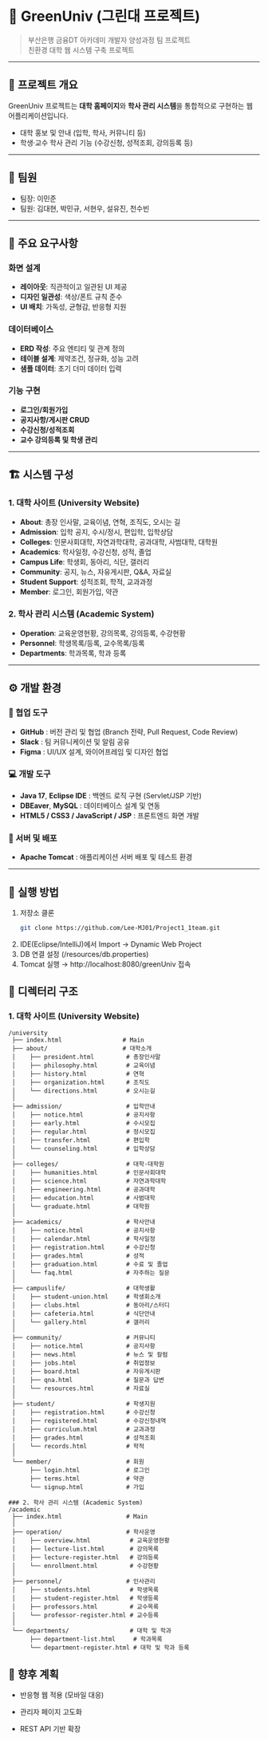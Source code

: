 # 🌱 GreenUniv (그린대 프로젝트)

> 부산은행 금융DT 아카데미 개발자 양성과정 팀 프로젝트  
> 친환경 대학 웹 시스템 구축 프로젝트

---

## 📖 프로젝트 개요
GreenUniv 프로젝트는 **대학 홈페이지**와 **학사 관리 시스템**을 통합적으로 구현하는 웹 어플리케이션입니다.  
- 대학 홍보 및 안내 (입학, 학사, 커뮤니티 등)  
- 학생·교수 학사 관리 기능 (수강신청, 성적조회, 강의등록 등)  
---

## 👥 팀원
- 팀장: 이민준 
- 팀원: 김대현, 박민규, 서현우, 설유진, 천수빈   

---

## 🎯 주요 요구사항

### 화면 설계
- **레이아웃**: 직관적이고 일관된 UI 제공
- **디자인 일관성**: 색상/폰트 규칙 준수
- **UI 배치**: 가독성, 균형감, 반응형 지원

### 데이터베이스
- **ERD 작성**: 주요 엔티티 및 관계 정의
- **테이블 설계**: 제약조건, 정규화, 성능 고려
- **샘플 데이터**: 초기 더미 데이터 입력

### 기능 구현
- **로그인/회원가입**
- **공지사항/게시판 CRUD**
- **수강신청/성적조회**
- **교수 강의등록 및 학생 관리**

---

## 🏗️ 시스템 구성

### 1. 대학 사이트 (University Website)
- **About**: 총장 인사말, 교육이념, 연혁, 조직도, 오시는 길  
- **Admission**: 입학 공지, 수시/정시, 편입학, 입학상담  
- **Colleges**: 인문사회대학, 자연과학대학, 공과대학, 사범대학, 대학원  
- **Academics**: 학사일정, 수강신청, 성적, 졸업  
- **Campus Life**: 학생회, 동아리, 식단, 갤러리  
- **Community**: 공지, 뉴스, 자유게시판, Q&A, 자료실  
- **Student Support**: 성적조회, 학적, 교과과정  
- **Member**: 로그인, 회원가입, 약관  

### 2. 학사 관리 시스템 (Academic System)
- **Operation**: 교육운영현황, 강의목록, 강의등록, 수강현황  
- **Personnel**: 학생목록/등록, 교수목록/등록  
- **Departments**: 학과목록, 학과 등록  

---

## ⚙️ 개발 환경

### 🔗 협업 도구
- **GitHub** : 버전 관리 및 협업 (Branch 전략, Pull Request, Code Review)
- **Slack** : 팀 커뮤니케이션 및 알림 공유
- **Figma** : UI/UX 설계, 와이어프레임 및 디자인 협업

### 💻 개발 도구
- **Java 17**, **Eclipse IDE** : 백엔드 로직 구현 (Servlet/JSP 기반)
- **DBEaver**, **MySQL** : 데이터베이스 설계 및 연동
- **HTML5 / CSS3 / JavaScript / JSP** : 프론트엔드 화면 개발

### 🚀 서버 및 배포
- **Apache Tomcat** : 애플리케이션 서버 배포 및 테스트 환경

---

## 🚀 실행 방법
1. 저장소 클론  
   ```bash
   git clone https://github.com/Lee-MJ01/Project1_1team.git
   ```
2. IDE(Eclipse/IntelliJ)에서 Import → Dynamic Web Project
3. DB 연결 설정 (/resources/db.properties)
4. Tomcat 실행 → http://localhost:8080/greenUniv 접속
  

## 📂 디렉터리 구조
### 1. 대학 사이트 (University Website)
```
/university
 ├── index.html                 # Main
 ├── about/                     # 대학소개
 │    ├── president.html         # 총장인사말
 │    ├── philosophy.html        # 교육이념
 │    ├── history.html           # 연혁
 │    ├── organization.html      # 조직도
 │    └── directions.html        # 오시는길
 │
 ├── admission/                  # 입학안내
 │    ├── notice.html            # 공지사항
 │    ├── early.html             # 수시모집
 │    ├── regular.html           # 정시모집
 │    ├── transfer.html          # 편입학
 │    └── counseling.html        # 입학상담
 │
 ├── colleges/                   # 대학·대학원
 │    ├── humanities.html        # 인문사회대학
 │    ├── science.html           # 자연과학대학
 │    ├── engineering.html       # 공과대학
 │    ├── education.html         # 사범대학
 │    └── graduate.html          # 대학원
 │
 ├── academics/                  # 학사안내
 │    ├── notice.html            # 공지사항
 │    ├── calendar.html          # 학사일정
 │    ├── registration.html      # 수강신청
 │    ├── grades.html            # 성적
 │    ├── graduation.html        # 수료 및 졸업
 │    └── faq.html               # 자주하는 질문
 │
 ├── campuslife/                 # 대학생활
 │    ├── student-union.html     # 학생회소개
 │    ├── clubs.html             # 동아리/스터디
 │    ├── cafeteria.html         # 식단안내
 │    └── gallery.html           # 갤러리
 │
 ├── community/                  # 커뮤니티
 │    ├── notice.html            # 공지사항
 │    ├── news.html              # 뉴스 및 칼럼
 │    ├── jobs.html              # 취업정보
 │    ├── board.html             # 자유게시판
 │    ├── qna.html               # 질문과 답변
 │    └── resources.html         # 자료실
 │
 ├── student/                    # 학생지원
 │    ├── registration.html      # 수강신청
 │    ├── registered.html        # 수강신청내역
 │    ├── curriculum.html        # 교과과정
 │    ├── grades.html            # 성적조회
 │    └── records.html           # 학적
 │
 └── member/                     # 회원
      ├── login.html             # 로그인
      ├── terms.html             # 약관
      └── signup.html            # 가입
```
```
### 2. 학사 관리 시스템 (Academic System)
/academic
 ├── index.html                  # Main
 │
 ├── operation/                  # 학사운영
 │    ├── overview.html           # 교육운영현황
 │    ├── lecture-list.html       # 강의목록
 │    ├── lecture-register.html   # 강의등록
 │    └── enrollment.html         # 수강현황
 │
 ├── personnel/                  # 인사관리
 │    ├── students.html           # 학생목록
 │    ├── student-register.html   # 학생등록
 │    ├── professors.html         # 교수목록
 │    └── professor-register.html # 교수등록
 │
 └── departments/                 # 대학 및 학과
      ├── department-list.html     # 학과목록
      └── department-register.html # 대학 및 학과 등록
```

## 📌 향후 계획


- 반응형 웹 적용 (모바일 대응)

- 관리자 페이지 고도화

- REST API 기반 확장
